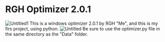 # RGH Optimizer 2.0.1
![Untitled1](https://user-images.githubusercontent.com/108760398/177415729-e6c77d56-4c86-40d1-a7ea-5673f55b09c9.png)
This is a windows optimizer 2.0.1 by RGH "Me", and this is my firs project, using python.
![Untitled](https://user-images.githubusercontent.com/108760398/177415745-ad1e85f5-cb85-43b2-a881-2447bb1e5e17.png)
Be sure to use the optimizer.py file in the same directory as the "Data" folder.
